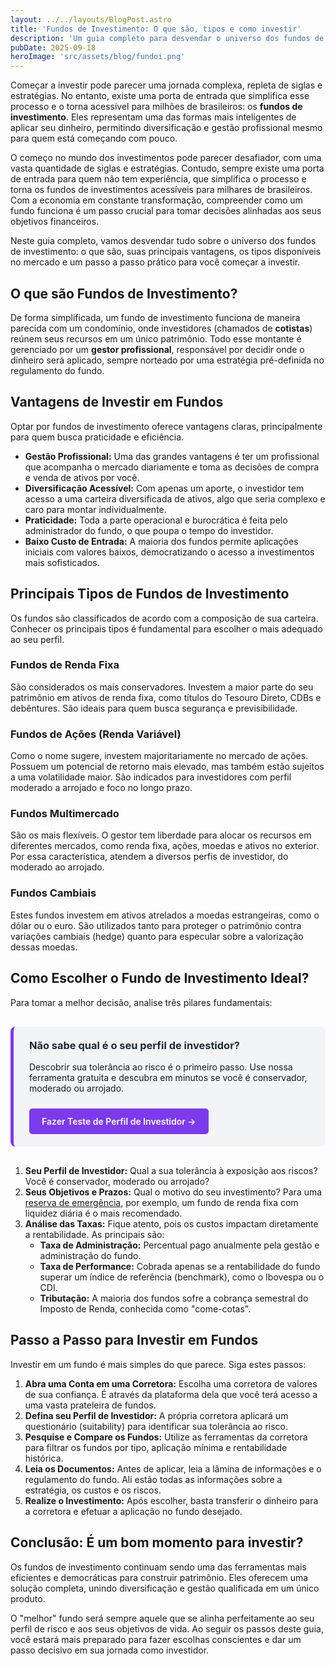 ```yaml
---
layout: ../../layouts/BlogPost.astro
title: 'Fundos de Investimento: O que são, tipos e como investir'
description: 'Um guia completo para desvendar o universo dos fundos de investimento: o que são, suas vantagens, os tipos disponíveis e um passo a passo para começar a investir.'
pubDate: 2025-09-18
heroImage: 'src/assets/blog/fundoi.png'
---
```


Começar a investir pode parecer uma jornada complexa, repleta de siglas e estratégias. No entanto, existe uma porta de entrada que simplifica esse processo e o torna acessível para milhões de brasileiros: os **fundos de investimento**. Eles representam uma das formas mais inteligentes de aplicar seu dinheiro, permitindo diversificação e gestão profissional mesmo para quem está começando com pouco.

O começo no mundo dos investimentos pode parecer desafiador, com uma vasta quantidade de siglas e estratégias. Contudo, sempre existe uma porta de entrada para quem não tem experiência, que simplifica o processo e torna os fundos de investimentos acessíveis para milhares de brasileiros. Com a economia em constante transformação, compreender como um fundo funciona é um passo crucial para tomar decisões alinhadas aos seus objetivos financeiros.

Neste guia completo, vamos desvendar tudo sobre o universo dos fundos de investimento: o que são, suas principais vantagens, os tipos disponíveis no mercado e um passo a passo prático para você começar a investir.

## O que são Fundos de Investimento?

De forma simplificada, um fundo de investimento funciona de maneira parecida com um condomínio, onde investidores (chamados de **cotistas**) reúnem seus recursos em um único patrimônio. Todo esse montante é gerenciado por um **gestor profissional**, responsável por decidir onde o dinheiro será aplicado, sempre norteado por uma estratégia pré-definida no regulamento do fundo.

## Vantagens de Investir em Fundos

Optar por fundos de investimento oferece vantagens claras, principalmente para quem busca praticidade e eficiência.

-   **Gestão Profissional:** Uma das grandes vantagens é ter um profissional que acompanha o mercado diariamente e toma as decisões de compra e venda de ativos por você.
-   **Diversificação Acessível:** Com apenas um aporte, o investidor tem acesso a uma carteira diversificada de ativos, algo que seria complexo e caro para montar individualmente.
-   **Praticidade:** Toda a parte operacional e burocrática é feita pelo administrador do fundo, o que poupa o tempo do investidor.
-   **Baixo Custo de Entrada:** A maioria dos fundos permite aplicações iniciais com valores baixos, democratizando o acesso a investimentos mais sofisticados.

## Principais Tipos de Fundos de Investimento

Os fundos são classificados de acordo com a composição de sua carteira. Conhecer os principais tipos é fundamental para escolher o mais adequado ao seu perfil.

### Fundos de Renda Fixa

São considerados os mais conservadores. Investem a maior parte do seu patrimônio em ativos de renda fixa, como títulos do Tesouro Direto, CDBs e debêntures. São ideais para quem busca segurança e previsibilidade.

### Fundos de Ações (Renda Variável)

Como o nome sugere, investem majoritariamente no mercado de ações. Possuem um potencial de retorno mais elevado, mas também estão sujeitos a uma volatilidade maior. São indicados para investidores com perfil moderado a arrojado e foco no longo prazo.

### Fundos Multimercado

São os mais flexíveis. O gestor tem liberdade para alocar os recursos em diferentes mercados, como renda fixa, ações, moedas e ativos no exterior. Por essa característica, atendem a diversos perfis de investidor, do moderado ao arrojado.

### Fundos Cambiais

Estes fundos investem em ativos atrelados a moedas estrangeiras, como o dólar ou o euro. São utilizados tanto para proteger o patrimônio contra variações cambiais (hedge) quanto para especular sobre a valorização dessas moedas.

## Como Escolher o Fundo de Investimento Ideal?

Para tomar a melhor decisão, analise três pilares fundamentais:

<div class="cta-block">
    <h3>Não sabe qual é o seu perfil de investidor?</h3>
    <p>Descobrir sua tolerância ao risco é o primeiro passo. Use nossa ferramenta gratuita e descubra em minutos se você é conservador, moderado ou arrojado.</p>
    <a href="https://investilize.com.br/ferramentas/investimentos/" class="cta-button">Fazer Teste de Perfil de Investidor &rarr;</a>
</div>

<style>
    .cta-block {
        background-color: #f3f4f6;
        border-left: 5px solid #7c3aed;
        padding: 20px 25px;
        margin: 30px 0;
        border-radius: 8px;
    }
    .cta-block h3 {
        margin-top: 0;
        color: #1f2937;
    }
    .cta-button {
        display: inline-block;
        background-color: #7c3aed;
        color: white;
        padding: 12px 20px;
        border-radius: 5px;
        text-decoration: none;
        font-weight: 600;
        margin-top: 10px;
        transition: background-color 0.3s;
    }
    .cta-button:hover {
        background-color: #6d28d9;
        color: white;
    }
</style>

1.  **Seu Perfil de Investidor:** Qual a sua tolerância à exposição aos riscos? Você é conservador, moderado ou arrojado?
2.  **Seus Objetivos e Prazos:** Qual o motivo do seu investimento? Para uma [reserva de emergência](https://investilize.com.br/blog/reserva-emergencia/), por exemplo, um fundo de renda fixa com liquidez diária é o mais recomendado.
3.  **Análise das Taxas:** Fique atento, pois os custos impactam diretamente a rentabilidade. As principais são:
    -   **Taxa de Administração:** Percentual pago anualmente pela gestão e administração do fundo.
    -   **Taxa de Performance:** Cobrada apenas se a rentabilidade do fundo superar um índice de referência (benchmark), como o Ibovespa ou o CDI.
    -   **Tributação:** A maioria dos fundos sofre a cobrança semestral do Imposto de Renda, conhecida como "come-cotas".

## Passo a Passo para Investir em Fundos

Investir em um fundo é mais simples do que parece. Siga estes passos:

1.  **Abra uma Conta em uma Corretora:** Escolha uma corretora de valores de sua confiança. É através da plataforma dela que você terá acesso a uma vasta prateleira de fundos.
2.  **Defina seu Perfil de Investidor:** A própria corretora aplicará um questionário (suitability) para identificar sua tolerância ao risco.
3.  **Pesquise e Compare os Fundos:** Utilize as ferramentas da corretora para filtrar os fundos por tipo, aplicação mínima e rentabilidade histórica.
4.  **Leia os Documentos:** Antes de aplicar, leia a lâmina de informações e o regulamento do fundo. Ali estão todas as informações sobre a estratégia, os custos e os riscos.
5.  **Realize o Investimento:** Após escolher, basta transferir o dinheiro para a corretora e efetuar a aplicação no fundo desejado.

## Conclusão: É um bom momento para investir?

Os fundos de investimento continuam sendo uma das ferramentas mais eficientes e democráticas para construir patrimônio. Eles oferecem uma solução completa, unindo diversificação e gestão qualificada em um único produto.

O "melhor" fundo será sempre aquele que se alinha perfeitamente ao seu perfil de risco e aos seus objetivos de vida. Ao seguir os passos deste guia, você estará mais preparado para fazer escolhas conscientes e dar um passo decisivo em sua jornada como investidor.